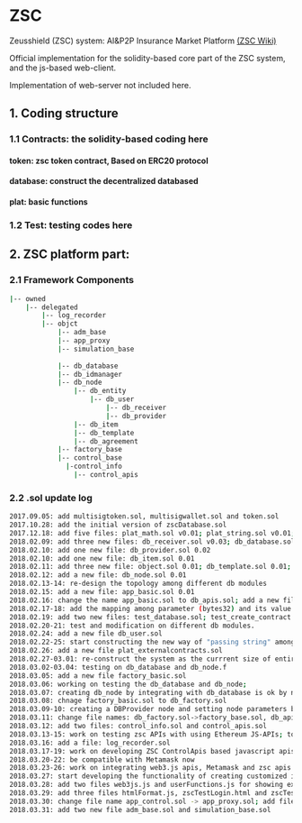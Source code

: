 # ZSC
Zeusshield (ZSC) system: AI&P2P Insurance Market Platform [(ZSC Wiki)](https://github.com/zeus-shield/zsc/wiki)

Official implementation for the solidity-based core part of the ZSC system, and the js-based web-client.

Implementation of web-server not included here.


## 1. Coding structure

### 1.1 Contracts: the solidity-based coding here

#### token: zsc token contract, Based on ERC20 protocol

#### database: construct the decentralized databased

#### plat: basic functions

### 1.2 Test: testing codes here

## 2. ZSC platform part:

### 2.1 Framework Components
```bash
|-- owned
    |-- delegated
        |-- log_recorder
        |-- objct 
            |-- adm_base
            |-- app_proxy
            |-- simulation_base
            
            |-- db_database
            |-- db_idmanager
            |-- db_node 
                |-- db_entity 
                    |-- db_user
                        |-- db_receiver
                        |-- db_provider
                |-- db_item
                |-- db_template
                |-- db_agreement
            |-- factory_base
            |-- control_base
              |-control_info
                |-- control_apis
```

### 2.2 .sol update log
```bash
2017.09.05: add multisigtoken.sol, multisigwallet.sol and token.sol
2017.10.28: add the initial version of zscDatabase.sol
2017.12.18: add five files: plat_math.sol v0.01; plat_string.sol v0.01; plat_vector3d.sol v0.01; db_entity.sol v0.01; db_agreement.sol v0.01
2018.02.09: add three new files: db_receiver.sol v0.03; db_database.sol v0.02; test_basic_funcs.js 0.01
2018.02.10: add one new file: db_provider.sol 0.02
2018.02.10: add one new file: db_item.sol 0.01
2018.02.11: add three new file: object.sol 0.01; db_template.sol 0.01; db_idmanager.sol 0.01
2018.02.12: add a new file: db_node.sol 0.01
2018.02.13-14: re-design the topology among different db modules
2018.02.15: add a new file: app_basic.sol 0.01
2018.02.16: change the name app_basic.sol to db_apis.sol; add a new file: app_controller.sol 0.01
2018.02.17-18: add the mapping among parameter (bytes32) and its value (string) in app_controller.sol. Enable the operation of parsering and returning the string from/to the client 
2018.02.19: add two new files: test_database.sol; test_create_contract.sol
2018.02.20-21: test and modification on different db modules.
2018.02.24: add a new file db_user.sol
2018.02.22-25: start constructing the new way of "passing string" among contracts.
2018.02.26: add a new file plat_externalcontracts.sol
2018.02.27-03.01: re-construct the system as the currrent size of entire compiled bin (single) file is over 70KB, which leades to oversized error when deploying to the ethereum platform
2018.03.02-03.04: testing on db_database and db_node.f
2018.03.05: add a new file factory_basic.sol
2018.03.06: working on testing the db_database and db_node;
2018.03.07: creating db_node by integrating with db_database is ok by now
2018.03.08: chnage factory_basic.sol to db_factory.sol
2018.03.09-10: creating a DBProvider node and setting node parameters by DBApis are ok
2018.03.11: change file names: db_factory.sol->factory_base.sol, db_apis.sol->control_apis.sol
2018.03.12: add two files: control_info.sol and control_apis.sol
2018.03.13-15: work on testing zsc APIs with using Ethereum JS-APIs; to be continued...
2018.03.16: add a file: log_recorder.sol
2018.03.17-19: work on developing ZSC ControlApis based javascript apis used for web-client; work on dev. db_template;
2018.03.20-22: be compatible with Metamask now
2018.03.23-26: work on integrating web3.js apis, Metamask and zsc apis via web
2018.03.27: start developing the functionality of creating customized insurance template
2018.03.28: add two files web3js.js and userFunctions.js for showing examples of how to use web3js and zsc apis as well as Metamask at the web-client side
2018.03.29: add three files htmlFormat.js, zscTestLogin.html and zscTestMain.html
2018.03.30: change file name app_control.sol -> app_proxy.sol; add file basicFunctions.sol
2018.03.31: add two new file adm_base.sol and simulation_base.sol
```

